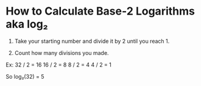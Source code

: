 # How to Calculate Base-2 Logarithms aka log₂

1. Take your starting number and divide it by 2 until you reach 1.

2. Count how many divisions you made.

Ex:
32 / 2 = 16
16 / 2 = 8
8 / 2 = 4
4 / 2 = 1

So log₂(32) = 5